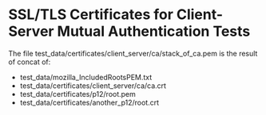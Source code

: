 # SSL/TLS Certificates for Client-Server Mutual Authentication Tests

The file test_data/certificates/client_server/ca/stack_of_ca.pem is the result of concat of:

- test_data/mozilla_IncludedRootsPEM.txt
- test_data/certificates/client_server/ca/ca.crt
- test_data/certificates/p12/root.pem
- test_data/certificates/another_p12/root.crt
